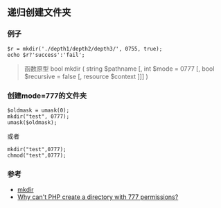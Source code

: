 ## 递归创建文件夹

### 例子

```
$r = mkdir('./depth1/depth2/depth3/', 0755, true);
echo $r?'success':'fail';
```

> 函数原型 bool mkdir ( string $pathname [, int $mode = 0777 [, bool $recursive = false [, resource $context ]]] )

### 创建mode=777的文件夹

```
$oldmask = umask(0);
mkdir("test", 0777);
umask($oldmask);
```

或者

```
mkdir("test",0777); 
chmod("test",0777); 
```

### 参考

- [mkdir](http://php.net/manual/zh/function.mkdir.php)
- [Why can't PHP create a directory with 777 permissions?](https://stackoverflow.com/questions/3997641/why-cant-php-create-a-directory-with-777-permissions)